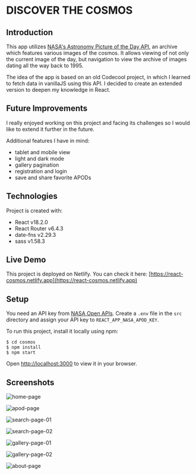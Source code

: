 # DISCOVER THE COSMOS

## Introduction

This app utilizes [NASA's Astronomy Picture of the Day API](https://github.com/nasa/apod-api), an archive which features various images of the cosmos.
It allows viewing of not only the current image of the day, but navigation to view the archive of images dating all the way back to 1995.

The idea of the app is based on an old Codecool project, in which I learned to fetch data in vanillaJS using this API. I decided to create an extended version to deepen my knowledge in React.

## Future Improvements

I really enjoyed working on this project and facing its challenges so I would like to extend it further in the future.

Additional features I have in mind:

- tablet and mobile view
- light and dark mode
- gallery pagination
- registration and login
- save and share favorite APODs

## Technologies

Project is created with:

- React v18.2.0
- React Router v6.4.3
- date-fns v2.29.3
- sass v1.58.3

## Live Demo

This project is deployed on Netlify. You can check it here:
[https://react-cosmos.netlify.app](https://react-cosmos.netlify.app)

## Setup

You need an API key from [NASA Open APIs](https://api.nasa.gov/).
Create a `.env` file in the `src` directory and assign your API key to `REACT_APP_NASA_APOD_KEY`.

To run this project, install it locally using npm:

```
$ cd cosmos
$ npm install
$ npm start
```

Open [http://localhost:3000](http://localhost:3000) to view it in your browser.

## Screenshots

![home-page](https://user-images.githubusercontent.com/102482465/220909193-6118e52f-ac32-42c3-8c1f-f9744fb8adf0.png)

![apod-page](https://user-images.githubusercontent.com/102482465/220909279-231f3eaa-ee70-4805-b02a-d15c170b0f9a.png)

![search-page-01](https://user-images.githubusercontent.com/102482465/220909802-7a8a17b5-3885-4e48-b810-58ba56b8f930.png)

![search-page-02](https://user-images.githubusercontent.com/102482465/220909944-70ca0f43-0128-4099-9bf6-dda96a8a1905.png)

![gallery-page-01](https://user-images.githubusercontent.com/102482465/220910069-5e66ee46-7b8f-44a4-a522-a4d5e5044b7b.png)

![gallery-page-02](https://user-images.githubusercontent.com/102482465/220929637-30004d80-e4e0-42ec-a706-06327e2ad14b.png)

![about-page](https://user-images.githubusercontent.com/102482465/220910301-0712244b-9921-45a1-9479-af1cc3c8fde2.png)
